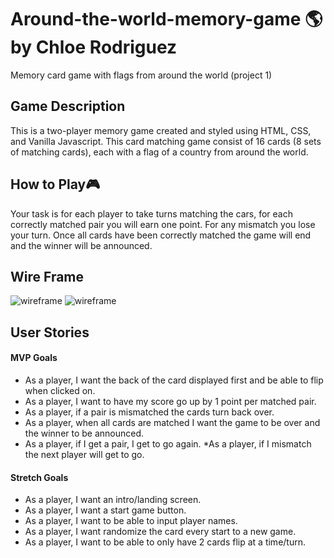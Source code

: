 # Around-the-world-memory-game 🌎 by Chloe Rodriguez 
Memory card game with flags from around the world (project 1)

## Game Description
This is a two-player memory game created and styled using HTML, CSS, and Vanilla Javascript. This card matching game consist of 16 cards (8 sets of matching cards), each with a flag of a country from around the world. 

## How to Play🎮
Your task is for each player to take turns matching the cars, for each correctly matched pair you will earn one point. For any mismatch you lose your turn. Once all cards have been correctly matched the game will end and the winner will be announced. 
## Wire Frame
![wireframe](https://imgur.com/woPoY0y.png)
![wireframe](https://imgur.com/QnZ028v.png)
## User Stories
#### MVP Goals
* As a player, I want the back of the card displayed first and be able to flip when clicked on.
* As a player, I want to have my score go up by 1 point per matched pair.
* As a player, if a pair is mismatched the cards turn back over.
* As a player, when all cards are matched I want the game to be over and the winner to be announced.
* As a player, if I get a pair, I get to go again.
*As a player, if I mismatch the next player will get to go.

#### Stretch Goals
* As a player, I want an intro/landing screen.
* As a player, I want a start game button.
* As a player, I want to be able to input player names.
* As a player, I want randomize the card every start to a new game. 
* As a player, I want to be able to only have 2 cards flip at a time/turn.
